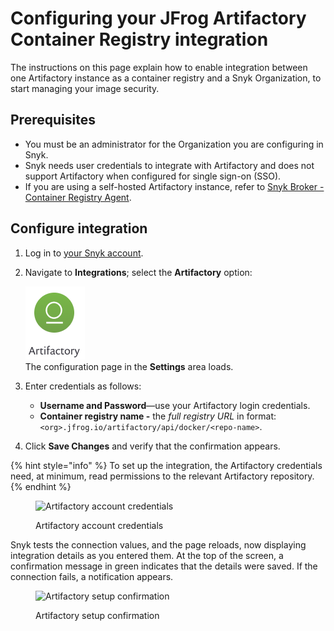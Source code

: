 # Configuring your JFrog Artifactory Container Registry integration

The instructions on this page explain how to enable integration between one Artifactory instance as a container registry and a Snyk Organization, to start managing your image security.

## Prerequisites

* You must be an administrator for the Organization you are configuring in Snyk.
* Snyk needs user credentials to integrate with Artifactory and does not support Artifactory when configured for single sign-on (SSO).
* If you are using a self-hosted Artifactory instance, refer to [Snyk Broker - Container Registry Agent](../../../../snyk-admin/snyk-broker/snyk-broker-container-registry-agent/).

## Configure integration

1. Log in to [your Snyk account](https://app.snyk.io).
2.  Navigate to **Integrations**; select the **Artifactory** option:

    <img src="../../../../.gitbook/assets/image (57) (2).png" alt="Artifactory integration" data-size="original">\
    The configuration page in the **Settings** area loads.
3. Enter credentials as follows:
   * **Username and Password**—use your Artifactory login credentials.
   * **Container registry name -** the _full registry URL_ in format: `<org>.jfrog.io/artifactory/api/docker/<repo-name>`.
4. Click **Save Changes** and verify that the confirmation appears.

{% hint style="info" %}
To set up the integration, the Artifactory credentials need, at minimum, read permissions to the relevant Artifactory repository.
{% endhint %}

<figure><img src="https://user-images.githubusercontent.com/112600/144875482-078b715e-2834-469b-9983-7e88a65f175e.png" alt="Artifactory account credentials"><figcaption><p>Artifactory account credentials</p></figcaption></figure>

Snyk tests the connection values, and the page reloads, now displaying integration details as you entered them. At the top of the screen, a confirmation message in green indicates that the details were saved. If the connection fails, a notification appears.

<figure><img src="../../../../.gitbook/assets/uuid-3b329a90-394f-5ab3-af84-658b41a1edc0-en.png" alt="Artifactory setup confirmation"><figcaption><p>Artifactory setup confirmation</p></figcaption></figure>
